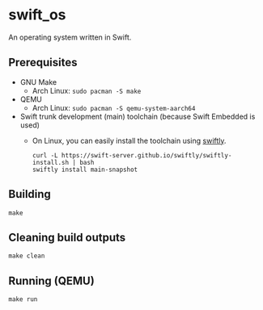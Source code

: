 # swift_os

An operating system written in Swift.

## Prerequisites

- GNU Make
  - Arch Linux: `sudo pacman -S make`
- QEMU
  - Arch Linux: `sudo pacman -S qemu-system-aarch64`
- Swift trunk development (main) toolchain (because Swift Embedded is used)
  - On Linux, you can easily install the toolchain using [swiftly](https://swift-server.github.io/swiftly/).

    ```shell
    curl -L https://swift-server.github.io/swiftly/swiftly-install.sh | bash
    swiftly install main-snapshot
    ```

## Building

```shell
make
```

## Cleaning build outputs

```shell
make clean
```

## Running (QEMU)

```shell
make run
```
